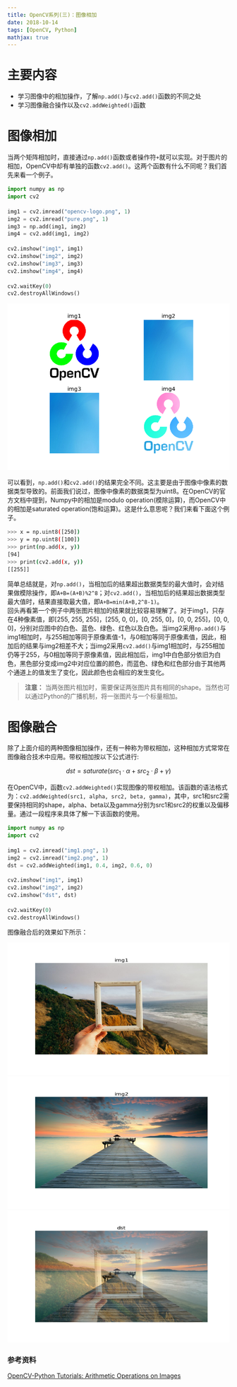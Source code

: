 ```yaml
---
title: OpenCV系列(三)：图像相加
date: 2018-10-14
tags: [OpenCV, Python]
mathjax: true
---
```


# 主要内容

- 学习图像中的相加操作，了解`np.add()`与`cv2.add()`函数的不同之处
- 学习图像融合操作以及`cv2.addWeighted()`函数

<!-- more -->

# 图像相加

当两个矩阵相加时，直接通过`np.add()`函数或者操作符`+`就可以实现。对于图片的相加，OpenCV中却有单独的函数`cv2.add()`。这两个函数有什么不同呢？我们首先来看一个例子。

```Python
import numpy as np
import cv2

img1 = cv2.imread("opencv-logo.png", 1)
img2 = cv2.imread("pure.png", 1)
img3 = np.add(img1, img2)
img4 = cv2.add(img1, img2)

cv2.imshow("img1", img1)
cv2.imshow("img2", img2)
cv2.imshow("img3", img3)
cv2.imshow("img4", img4)

cv2.waitKey(0)
cv2.destroyAllWindows()
```

<img src="https://raw.githubusercontent.com/floperry/floperry.github.io/hexo/source/images/image_add.png" >

可以看到，`np.add()`和`cv2.add()`的结果完全不同。这主要是由于图像中像素的数据类型导致的。前面我们说过，图像中像素的数据类型为uint8。在OpenCV的官方文档中提到，Numpy中的相加是modulo operation(模除运算)，而OpenCV中的相加是saturated operation(饱和运算)。这是什么意思呢？我们来看下面这个例子。

```Bash
>>> x = np.uint8([250])
>>> y = np.uint8([100])
>>> print(np.add(x, y))
[94]
>>> print(cv2.add(x, y))
[[255]]
```

简单总结就是，对`np.add()`，当相加后的结果超出数据类型的最大值时，会对结果做模除操作，即`A+B=(A+B)%2^8`；对`cv2.add()`，当相加后的结果超出数据类型最大值时，结果直接取最大值，即`A+B=min(A+B,2^8-1)`。  
回头再看第一个例子中两张图片相加的结果就比较容易理解了。对于img1，只存在4种像素值，即[255, 255, 255]，[255, 0, 0]，[0, 255, 0]，[0, 0, 255]，[0, 0, 0]，分别对应图中的白色、蓝色、绿色、红色以及白色。当img2采用`np.add()`与img1相加时，与255相加等同于原像素值-1，与0相加等同于原像素值，因此，相加后的结果与img2相差不大；当img2采用`cv2.add()`与img1相加时，与255相加仍等于255，与0相加等同于原像素值，因此相加后，img1中白色部分依旧为白色，黑色部分变成img2中对应位置的颜色，而蓝色、绿色和红色部分由于其他两个通道上的值发生了变化，因此颜色也会相应的发生变化。  
> **注意：** 当两张图片相加时，需要保证两张图片具有相同的shape。当然也可以通过Python的广播机制，将一张图片与一个标量相加。

# 图像融合

除了上面介绍的两种图像相加操作，还有一种称为带权相加，这种相加方式常常在图像融合技术中应用。带权相加按以下公式进行: 

$$dst=saturate(src_{1}\cdot\alpha+src_{2}\cdot\beta+\gamma)$$

在OpenCV中，函数`cv2.addWeighted()`实现图像的带权相加。该函数的语法格式为：`cv2.addWeighted(src1, alpha, src2, beta, gamma)`，其中，src1和src2需要保持相同的shape，alpha、beta以及gamma分别为src1和src2的权重以及偏移量。通过一段程序来具体了解一下该函数的使用。

```Python
import numpy as np
import cv2

img1 = cv2.imread("img1.png", 1)
img2 = cv2.imread("img2.png", 1)
dst = cv2.addWeighted(img1, 0.4, img2, 0.6, 0)

cv2.imshow("img1", img1)
cv2.imshow("img2", img2)
cv2.imshow("dst", dst)

cv2.waitKey(0)
cv2.destroyAllWindows()
```

图像融合后的效果如下所示：

<img src="https://raw.githubusercontent.com/floperry/floperry.github.io/hexo/source/images/blending_img1.png" width = "700" height = "300" >
<img src="https://raw.githubusercontent.com/floperry/floperry.github.io/hexo/source/images/blending_img2.png" width = "700" height = "300" >
<img src="https://raw.githubusercontent.com/floperry/floperry.github.io/hexo/source/images/blending_dst.png" width = "700" height = "300" >


### 参考资料

[OpenCV-Python Tutorials: Arithmetic Operations on Images](https://docs.opencv.org/3.0-beta/doc/py_tutorials/py_core/py_image_arithmetics/py_image_arithmetics.html#image-arithmetics)

